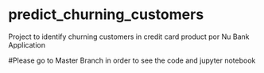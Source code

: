 # predict_churning_customers
Project to identify churning customers in credit card product por Nu Bank Application


#Please go to Master Branch in order to see the code and jupyter notebook
